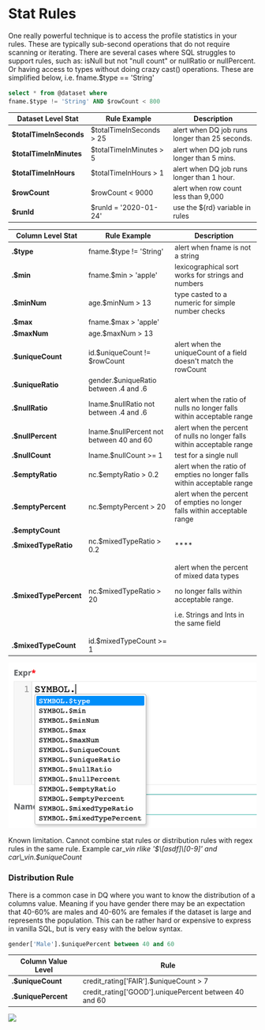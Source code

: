 # Stat Rules

One really powerful technique is to access the profile statistics in your rules.  These are typically sub-second operations that do not require scanning or iterating.  There are several cases where SQL struggles to support rules, such as: isNull but not "null count" or nullRatio or nullPercent.  Or having access to types without doing crazy cast() operations.  These are simplified below, i.e. fname.$type == 'String'

```sql
select * from @dataset where 
fname.$type != 'String' AND $rowCount < 800
```

| Dataset Level Stat      | Rule Example             | Description                                    |
| ----------------------- | ------------------------ | ---------------------------------------------- |
| **$totalTimeInSeconds** | $totalTimeInSeconds > 25 | alert when DQ job runs longer than 25 seconds. |
| **$totalTimeInMinutes** | $totalTimeInMinutes > 5  | alert when DQ job runs longer than 5 mins.     |
| **$totalTimeInHours**   | $totalTimeInHours > 1    | alert when DQ job runs longer than 1 hour.     |
| **$rowCount**           | $rowCount < 9000         | alert when row count less than 9,000           |
| **$runId**              | $runId = '2020-01-24'    | use the ${rd} variable in rules                |

| Column Level Stat              | Rule Example                             | Description                                                                                                                                       |
| ------------------------------ | ---------------------------------------- | ------------------------------------------------------------------------------------------------------------------------------------------------- |
| **.$type**                     | fname.$type != 'String'                  | alert when fname is not a string                                                                                                                  |
| **.$min**                      | fname.$min > 'apple'                     | lexicographical sort works for strings and numbers                                                                                                |
| **.$minNum**                   | age.$minNum > 13                         | type casted to a numeric for simple number checks                                                                                                 |
| **.$max**                      | fname.$max > 'apple'                     |                                                                                                                                                   |
| **.$maxNum**                   | age.$maxNum > 13                         |                                                                                                                                                   |
| .**$uniqueCount**              | id.$uniqueCount != $rowCount             | alert when the uniqueCount of a field doesn't match the rowCount                                                                                  |
| **.$uniqueRatio**              | gender.$uniqueRatio between .4 and .6    |                                                                                                                                                   |
| **.$nullRatio**                | lname.$nullRatio not between .4 and .6   | alert when the ratio of nulls no longer falls within acceptable range                                                                             |
| **.$nullPercent**              | lname.$nullPercent not between 40 and 60 | alert when the percent of nulls no longer falls within acceptable range                                                                           |
| **.$nullCount**                | lname.$nullCount >= 1                    | test for a single null                                                                                                                            |
| **.$emptyRatio**               | nc.$emptyRatio > 0.2                     | alert when the ratio of empties no longer falls within acceptable range                                                                           |
| **.$emptyPercent**             | nc.$emptyPercent > 20                    | alert when the percent of empties no longer falls within acceptable range                                                                         |
| **.$emptyCount**               |                                          |                                                                                                                                                   |
| **.$mixedTypeRatio**           | nc.$mixedTypeRatio > 0.2                 | ****                                                                                                                                              |
| **.$mixedTypePercent**         | nc.$mixedTypeRatio > 20                  | <p>alert when the percent of mixed data types </p><p>no longer falls within acceptable range. </p><p> i.e. Strings and Ints in the same field</p> |
| **.$mixedTypeCount**           | id.$mixedTypeCount >= 1                  |                                                                                                                                                   |

![](../../../../.gitbook/assets/colstatrules.png)

Known limitation.  Cannot combine stat rules or distribution rules with regex rules in the same rule.  Example car\__vin rlike '$\[asdf]\[0-9]' and car\_vin.$uniqueCount_

### Distribution Rule

There is a common case in DQ where you want to know the distribution of a columns value.  Meaning if you have gender there may be an expectation that 40-60% are males and 40-60% are females if the dataset is large and represents the population.  This can be rather hard or expensive to express in vanilla SQL, but is very easy with the below syntax.

```sql
gender['Male'].$uniquePercent between 40 and 60
```

| Column Value Level  | Rule                                                    |
| ------------------- | ------------------------------------------------------- |
| **.$uniqueCount**   | credit\_rating\['FAIR'].$uniqueCount > 7                |
| **.$uniquePercent** | credit\_rating\['GOOD'].uniquePercent between 40 and 60 |

![](../../../../.gitbook/assets/screen-shot-2021-05-10-at-2.24.51-pm.png)

###
